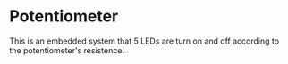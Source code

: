 # Potentiometer
This is an embedded system that 5 LEDs are turn on and off according to the potentiometer's resistence.
